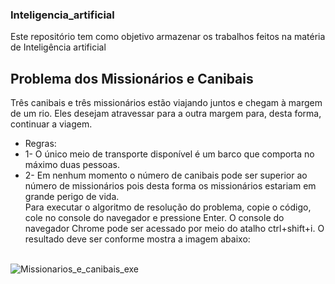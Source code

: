 ### Inteligencia_artificial
Este repositório tem como objetivo armazenar os trabalhos feitos na matéria de Inteligência artificial


## Problema dos Missionários e Canibais
Três canibais e três missionários estão viajando juntos e chegam à margem de um rio. Eles desejam atravessar para a outra margem para, 
desta forma, continuar a viagem. <br />
* Regras:
* 1- O único meio de transporte disponível é um barco que comporta no máximo duas pessoas.
* 2- Em nenhum momento o número de canibais pode ser superior ao número de missionários pois desta forma os missionários estariam 
em grande perigo de vida. <br />
Para executar o algoritmo de resolução do problema, copie o código, cole no console do navegador e pressione Enter. O console do navegador 
Chrome pode ser acessado por meio do atalho ctrl+shift+i. O resultado deve ser conforme mostra a imagem abaixo: <br /><br />

![Missionarios_e_canibais_exe](https://user-images.githubusercontent.com/95611970/187542006-5acc191e-2dd9-447a-88fb-8c64f7a0baa4.jpg)

